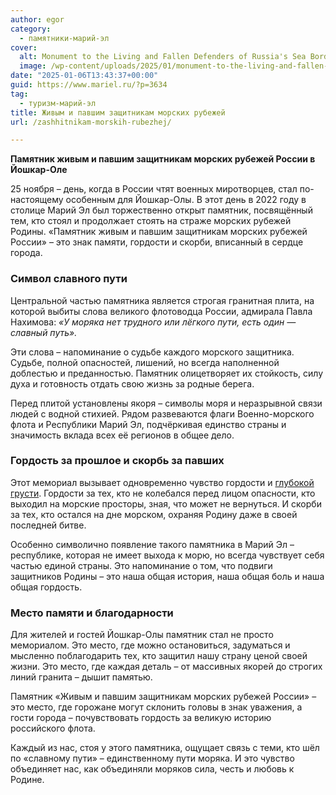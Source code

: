 ```yaml
---
author: egor
category:
  - памятники-марий-эл
cover:
  alt: Monument to the Living and Fallen Defenders of Russia's Sea Borders
  image: /wp-content/uploads/2025/01/monument-to-the-living-and-fallen-defenders-of-russias-sea-borders.jpg
date: "2025-01-06T13:43:37+00:00"
guid: https://www.mariel.ru/?p=3634
tag:
  - туризм-марий-эл
title: Живым и павшим защитникам морских рубежей
url: /zashhitnikam-morskih-rubezhej/

---
```

**Памятник живым и павшим защитникам морских рубежей России в Йошкар-Оле**

25 ноября – день, когда в России чтят военных миротворцев, стал по-настоящему особенным для Йошкар-Олы. В этот день в 2022 году в столице Марий Эл был торжественно открыт памятник, посвящённый тем, кто стоял и продолжает стоять на страже морских рубежей Родины. «Памятник живым и павшим защитникам морских рубежей России» – это знак памяти, гордости и скорби, вписанный в сердце города.

### Символ славного пути

Центральной частью памятника является строгая гранитная плита, на которой выбиты слова великого флотоводца России, адмирала Павла Нахимова:
_«У моряка нет трудного или лёгкого пути, есть один — славный путь»._

Эти слова – напоминание о судьбе каждого морского защитника. Судьбе, полной опасностей, лишений, но всегда наполненной доблестью и преданностью. Памятник олицетворяет их стойкость, силу духа и готовность отдать свою жизнь за родные берега.

Перед плитой установлены якоря – символы моря и неразрывной связи людей с водной стихией. Рядом развеваются флаги Военно-морского флота и Республики Марий Эл, подчёркивая единство страны и значимость вклада всех её регионов в общее дело.

### Гордость за прошлое и скорбь за павших

Этот мемориал вызывает одновременно чувство гордости и [глубокой грусти](/skorbyashhaya-mat/). Гордости за тех, кто не колебался перед лицом опасности, кто выходил на морские просторы, зная, что может не вернуться. И скорби за тех, кто остался на дне морском, охраняя Родину даже в своей последней битве.

Особенно символично появление такого памятника в Марий Эл – республике, которая не имеет выхода к морю, но всегда чувствует себя частью единой страны. Это напоминание о том, что подвиги защитников Родины – это наша общая история, наша общая боль и наша общая гордость.

### Место памяти и благодарности

Для жителей и гостей Йошкар-Олы памятник стал не просто мемориалом. Это место, где можно остановиться, задуматься и мысленно поблагодарить тех, кто защитил нашу страну ценой своей жизни. Это место, где каждая деталь – от массивных якорей до строгих линий гранита – дышит памятью.

Памятник «Живым и павшим защитникам морских рубежей России» – это место, где горожане могут склонить головы в знак уважения, а гости города – почувствовать гордость за великую историю российского флота.

Каждый из нас, стоя у этого памятника, ощущает связь с теми, кто шёл по «славному пути» – единственному пути моряка. И это чувство объединяет нас, как объединяли моряков сила, честь и любовь к Родине.
